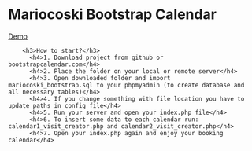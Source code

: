# Mariocoski Bootstrap Calendar 

<a href='http://bootstrapcalendar.com/calendar.php'>Demo</a>

        <h3>How to start?</h3>   
          <h4>1. Download project from github or bootstrapcalendar.com</h4>
          <h4>2. Place the folder on your local or remote server</h4>
          <h4>3. Open downloaded folder and import mariocoski_bootstrap.sql to your phpmyadmin (to create database and all necessary tables)</h4>
          <h4>4. If you change something with file location you have to update paths in config file</h4>
          <h4>5. Run your server and open your index.php file</h4>
          <h4>6. To insert some data to each calendar run: calendar1_visit_creator.php and calendar2_visit_creator.php</h4>
          <h4>7. Open your index.php again and enjoy your booking calendar</h4>
